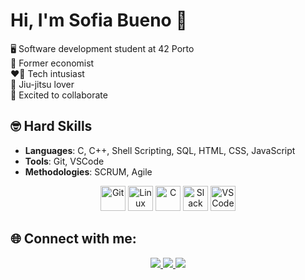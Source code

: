 # Hi, I'm Sofia Bueno 👋

🖥️ Software development student at 42 Porto  
🤑 Former economist  
❤️‍🔥 Tech intusiast  
🥋 Jiu-jitsu lover  
🚀 Excited to collaborate  

## 🤓 Hard Skills
- **Languages**: C, C++, Shell Scripting, SQL, HTML, CSS, JavaScript
- **Tools**: Git, VSCode
- **Methodologies**: SCRUM, Agile

<div align="center">
    <img src="https://cdn.jsdelivr.net/gh/devicons/devicon/icons/git/git-original.svg" alt="Git" width="40" height="40"/>
    <img src="https://cdn.jsdelivr.net/gh/devicons/devicon/icons/linux/linux-original.svg" alt="Linux" width="40" height="40"/>
    <img src="https://cdn.jsdelivr.net/gh/devicons/devicon/icons/c/c-original.svg" alt="C" width="40" height="40"/>
    <img src="https://cdn.jsdelivr.net/gh/devicons/devicon/icons/slack/slack-original.svg" alt="Slack" width="40" height="40"/>
    <img src="https://cdn.jsdelivr.net/gh/devicons/devicon/icons/vscode/vscode-original.svg" alt="VSCode" width="40" height="40"/>
</div>


## 🌐 Connect with me:
<div align="center">
  <a href="https://instagram.com/sofiabuenos">
    <img src="https://img.shields.io/badge/-Instagram-E4405F?style=for-the-badge&logo=instagram&logoColor=white" />
  </a>
  <a href="mailto:sofiabuenosl@outlook.com">
    <img src="https://img.shields.io/badge/-Outlook-0078D4?style=for-the-badge&logo=microsoft-outlook&logoColor=white" />
  </a>
  <a href="https://linkedin.com/in/sofiabuenos">
    <img src="https://img.shields.io/badge/-LinkedIn-0077B5?style=for-the-badge&logo=linkedin&logoColor=white" />
  </a>
</div>


<!---
sofiabuenos/sofiabuenos is a ✨ special ✨ repository because its `README.md` (this file) appears on your GitHub profile.
You can click the Preview link to take a look at your changes.
--->
